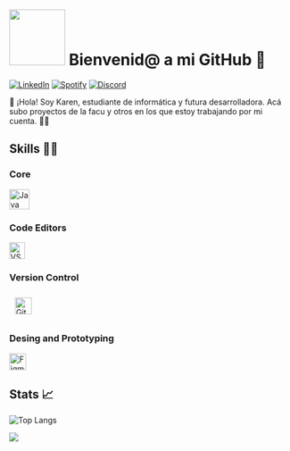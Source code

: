 #  <img src="https://i.giphy.com/x1CjxowaWEV1YXV47t.webp" width="100"/> Bienvenid@ a mi GitHub 🌠​


[![LinkedIn](https://img.shields.io/badge/linkedin-%230077B5.svg?style=for-the-badge&logo=linkedin&logoColor=white)](www.linkedin.com/in/karen-giannetto)
[![Spotify](https://img.shields.io/badge/Spotify-1ED760?style=for-the-badge&logo=spotify&logoColor=white)](https://open.spotify.com/user/iiyffwy2fpe2gvxus76uzufcx?si=yZYHNeggTgOGASLrnQJdeQ)
[![Discord](https://img.shields.io/badge/Discord-%235865F2.svg?style=for-the-badge&logo=discord&logoColor=white)](https://discord.com/channels/@karengiannetto)

👋 ¡Hola! Soy Karen, estudiante de informática y futura desarrolladora. Acá subo proyectos de la facu y otros en los que estoy trabajando por mi cuenta. 🚀✨

## Skills 👩‍💻​
### Core
<p align="left">
 <a href="https://www.oracle.com/java/" target="_blank" rel="noreferrer"><img src="https://raw.githubusercontent.com/danielcranney/readme-generator/main/public/icons/skills/java-colored.svg" width="36" height="36" alt="Java" /></a> 

 ### Code Editors
 <a href="https://code.visualstudio.com/" target="_blank" rel="noreferrer">
  <img src="https://upload.wikimedia.org/wikipedia/commons/9/9a/Visual_Studio_Code_1.35_icon.svg" 
       width="28" height="30" alt="VS Code" />
</a>

### Version Control

 <a href="https://github.com/" target="_blank"><img style="margin: 10px" src="https://profilinator.rishav.dev/skills-assets/git-scm-icon.svg" alt="Git" height="30" /></a>

 ### Desing and Prototyping
 <a href="https://www.figma.com/" target="_blank" rel="noreferrer"><img src="https://raw.githubusercontent.com/danielcranney/readme-generator/main/public/icons/skills/figma-colored.svg" width="30" height="30" alt="Figma" /></a>

 </p>
  
## Stats 📈​
![Top Langs](https://github-readme-stats.vercel.app/api/top-langs/?username=karug1999&layout=compact&theme=tokyonight)

<div align="left">
<img src="https://github-readme-stats.vercel.app/api?username=karug1999&show_icons=true&count_private=true&hide_border=true&theme=tokyonight" align="left" /></div>
